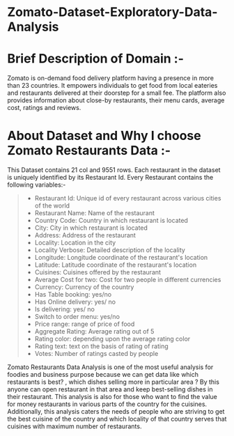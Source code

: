 # Zomato-Dataset-Exploratory-Data-Analysis
# Brief Description of Domain :- 
Zomato is on-demand food
delivery platform having a presence in more than 23 countries. It
empowers individuals to get food from local eateries and restaurants
delivered at their doorstep for a small fee. The platform also provides
information about close-by restaurants, their menu cards, average cost,
ratings and reviews.
# About Dataset and Why I choose Zomato Restaurants Data :- 
This Dataset contains 21 col and 9551 rows. Each restaurant in the
dataset is uniquely identified by its Restaurant Id. 
Every Restaurant contains the following variables:-
>* Restaurant Id: Unique id of every restaurant across various cities of the world
>* Restaurant Name: Name of the restaurant
>* Country Code: Country in which restaurant is located
>* City: City in which restaurant is located
>* Address: Address of the restaurant
>* Locality: Location in the city
>* Locality Verbose: Detailed description of the locality
>* Longitude: Longitude coordinate of the restaurant's location
>* Latitude: Latitude coordinate of the restaurant's location
>* Cuisines: Cuisines offered by the restaurant
>* Average Cost for two: Cost for two people in different currencies
>* Currency: Currency of the country
>* Has Table booking: yes/no
>* Has Online delivery: yes/ no
>* Is delivering: yes/ no
>* Switch to order menu: yes/no
>* Price range: range of price of food
>* Aggregate Rating: Average rating out of 5
>* Rating color: depending upon the average rating color
>* Rating text: text on the basis of rating of rating
>* Votes: Number of ratings casted by people

Zomato Restaurants Data Analysis is one of the most useful analysis for foodies
and business purpose because we can get data like which restaurants is best? ,
which dishes selling more in particular area ? By this anyone can open
restaurant in that area and keep best-selling dishes in their restaurant. This
analysis is also for those who want to find the value for money restaurants in
various parts of the country for the cuisines. Additionally, this analysis caters
the needs of people who are striving to get the best cuisine of the country and
which locality of that country serves that cuisines with maximum number of
restaurants.
